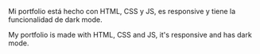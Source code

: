 Mi portfolio está hecho con HTML, CSS y JS, es responsive y tiene la funcionalidad de dark mode. 

My portfolio is made with HTML, CSS and JS, it's responsive and has dark mode. 
